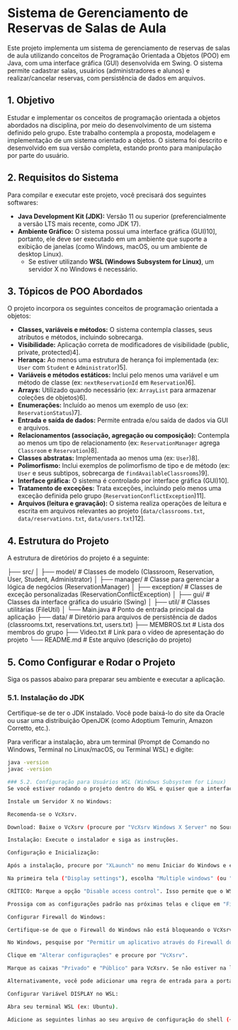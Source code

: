 # Sistema de Gerenciamento de Reservas de Salas de Aula

Este projeto implementa um sistema de gerenciamento de reservas de salas de aula utilizando conceitos de Programação Orientada a Objetos (POO) em Java, com uma interface gráfica (GUI) desenvolvida em Swing. O sistema permite cadastrar salas, usuários (administradores e alunos) e realizar/cancelar reservas, com persistência de dados em arquivos.

## 1. Objetivo

Estudar e implementar os conceitos de programação orientada a objetos abordados na disciplina, por meio do desenvolvimento de um sistema definido pelo grupo. Este trabalho contempla a proposta, modelagem e implementação de um sistema orientado a objetos. O sistema foi descrito e desenvolvido em sua versão completa, estando pronto para manipulação por parte do usuário.

## 2. Requisitos do Sistema

Para compilar e executar este projeto, você precisará dos seguintes softwares:

* **Java Development Kit (JDK):** Versão 11 ou superior (preferencialmente a versão LTS mais recente, como JDK 17).
* **Ambiente Gráfico:** O sistema possui uma interface gráfica (GUI)10], portanto, ele deve ser executado em um ambiente que suporte a exibição de janelas (como Windows, macOS, ou um ambiente de desktop Linux).
    * Se estiver utilizando **WSL (Windows Subsystem for Linux)**, um servidor X no Windows é necessário.

## 3. Tópicos de POO Abordados

O projeto incorpora os seguintes conceitos de programação orientada a objetos:

* **Classes, variáveis e métodos:** O sistema contempla classes, seus atributos e métodos, incluindo sobrecarga.
* **Visibilidade:** Aplicação correta de modificadores de visibilidade (public, private, protected)4].
* **Herança:** Ao menos uma estrutura de herança foi implementada (ex: `User` com `Student` e `Administrator`)5].
* **Variáveis e métodos estáticos:** Inclui pelo menos uma variável e um método de classe (ex: `nextReservationId` em `Reservation`)6].
* **Arrays:** Utilizado quando necessário (ex: `ArrayList` para armazenar coleções de objetos)6].
* **Enumerações:** Incluído ao menos um exemplo de uso (ex: `ReservationStatus`)7].
* **Entrada e saída de dados:** Permite entrada e/ou saída de dados via GUI e arquivos.
* **Relacionamentos (associação, agregação ou composição):** Contempla ao menos um tipo de relacionamento (ex: `ReservationManager` agrega `Classroom` e `Reservation`)8].
* **Classes abstratas:** Implementada ao menos uma (ex: `User`)8].
* **Polimorfismo:** Inclui exemplos de polimorfismo de tipo e de método (ex: `User` e seus subtipos, sobrecarga de `findAvailableClassrooms`)9].
* **Interface gráfica:** O sistema é controlado por interface gráfica (GUI)10].
* **Tratamento de exceções:** Trata exceções, incluindo pelo menos uma exceção definida pelo grupo (`ReservationConflictException`)11].
* **Arquivos (leitura e gravação):** O sistema realiza operações de leitura e escrita em arquivos relevantes ao projeto (`data/classrooms.txt`, `data/reservations.txt`, `data/users.txt`)12].

## 4. Estrutura do Projeto

A estrutura de diretórios do projeto é a seguinte:

├── src/
│   ├── model/                  # Classes de modelo (Classroom, Reservation, User, Student, Administrator)
│   ├── manager/                # Classe para gerenciar a lógica de negócios (ReservationManager)
│   ├── exception/              # Classes de exceção personalizadas (ReservationConflictException)
│   ├── gui/                    # Classes da interface gráfica do usuário (Swing)
│   ├── util/                   # Classes utilitárias (FileUtil)
│   └── Main.java               # Ponto de entrada principal da aplicação
├── data/                       # Diretório para arquivos de persistência de dados (classrooms.txt, reservations.txt, users.txt)
├── MEMBROS.txt                 # Lista dos membros do grupo
├── Video.txt                   # Link para o vídeo de apresentação do projeto
└── README.md                   # Este arquivo (descrição do projeto)

## 5. Como Configurar e Rodar o Projeto

Siga os passos abaixo para preparar seu ambiente e executar a aplicação.

### 5.1. Instalação do JDK

Certifique-se de ter o JDK instalado. Você pode baixá-lo do site da Oracle ou usar uma distribuição OpenJDK (como Adoptium Temurin, Amazon Corretto, etc.).

Para verificar a instalação, abra um terminal (Prompt de Comando no Windows, Terminal no Linux/macOS, ou Terminal WSL) e digite:

```bash
java -version
javac -version

### 5.2. Configuração para Usuários WSL (Windows Subsystem for Linux)
Se você estiver rodando o projeto dentro do WSL e quiser que a interface gráfica apareça no Windows, siga estes passos adicionais:

Instale um Servidor X no Windows:

Recomenda-se o VcXsrv.

Download: Baixe o VcXsrv (procure por "VcXsrv Windows X Server" no SourceForge).

Instalação: Execute o instalador e siga as instruções.

Configuração e Inicialização:

Após a instalação, procure por "XLaunch" no menu Iniciar do Windows e execute-o.

Na primeira tela ("Display settings"), escolha "Multiple windows" (ou "One large window").

CRÍTICO: Marque a opção "Disable access control". Isso permite que o WSL se conecte ao servidor X sem problemas de permissão.

Prossiga com as configurações padrão nas próximas telas e clique em "Finish". Um ícone do VcXsrv aparecerá na bandeja do sistema do Windows, indicando que está em execução.

Configurar Firewall do Windows:

Certifique-se de que o Firewall do Windows não está bloqueando o VcXsrv.

No Windows, pesquise por "Permitir um aplicativo através do Firewall do Windows".

Clique em "Alterar configurações" e procure por "VcXsrv".

Marque as caixas "Privado" e "Público" para VcXsrv. Se não estiver na lista, clique em "Permitir outro aplicativo...", navegue até o executável (C:\Program Files\VcXsrv\vcxsrv.exe) e adicione-o.

Alternativamente, você pode adicionar uma regra de entrada para a porta TCP 6000 (porta padrão do X11) diretamente no "Firewall do Windows Defender com Segurança Avançada".

Configurar Variável DISPLAY no WSL:

Abra seu terminal WSL (ex: Ubuntu).

Adicione as seguintes linhas ao seu arquivo de configuração do shell (~/.bashrc para Bash, ou ~/.zshrc para Zsh):